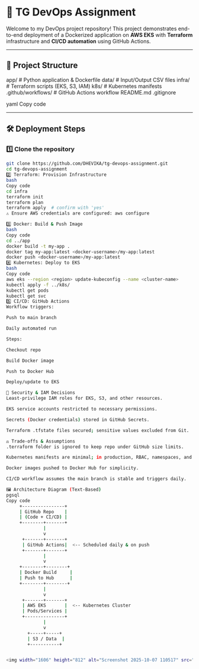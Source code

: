 # 🚀 TG DevOps Assignment

Welcome to my DevOps project repository! This project demonstrates end-to-end deployment of a Dockerized application on **AWS EKS** with **Terraform** infrastructure and **CI/CD automation** using GitHub Actions.

---

## 📂 Project Structure

app/ # Python application & Dockerfile
data/ # Input/Output CSV files
infra/ # Terraform scripts (EKS, S3, IAM)
k8s/ # Kubernetes manifests
.github/workflows/ # GitHub Actions workflow
README.md
.gitignore

yaml
Copy code

---

## 🛠️ Deployment Steps

### 1️⃣ Clone the repository

```bash
git clone https://github.com/DHEVIKA/tg-devops-assignment.git
cd tg-devops-assignment
2️⃣ Terraform: Provision Infrastructure
bash
Copy code
cd infra
terraform init
terraform plan
terraform apply  # confirm with 'yes'
⚠️ Ensure AWS credentials are configured: aws configure

3️⃣ Docker: Build & Push Image
bash
Copy code
cd ../app
docker build -t my-app .
docker tag my-app:latest <docker-username>/my-app:latest
docker push <docker-username>/my-app:latest
4️⃣ Kubernetes: Deploy to EKS
bash
Copy code
aws eks --region <region> update-kubeconfig --name <cluster-name>
kubectl apply -f ../k8s/
kubectl get pods
kubectl get svc
5️⃣ CI/CD: GitHub Actions
Workflow triggers:

Push to main branch

Daily automated run

Steps:

Checkout repo

Build Docker image

Push to Docker Hub

Deploy/update to EKS

🔐 Security & IAM Decisions
Least-privilege IAM roles for EKS, S3, and other resources.

EKS service accounts restricted to necessary permissions.

Secrets (Docker credentials) stored in GitHub Secrets.

Terraform .tfstate files secured; sensitive values excluded from Git.

⚖️ Trade-offs & Assumptions
.terraform folder is ignored to keep repo under GitHub size limits.

Kubernetes manifests are minimal; in production, RBAC, namespaces, and network policies would be added.

Docker images pushed to Docker Hub for simplicity.

CI/CD workflow assumes the main branch is stable and triggers daily.

🖼️ Architecture Diagram (Text-Based)
pgsql
Copy code
     +----------------+
     | GitHub Repo    |
     | (Code + CI/CD) |
     +--------+-------+
              |
              v
      +-------+-------+
      | GitHub Actions|  <-- Scheduled daily & on push
      +-------+-------+
              |
              v
     +--------+--------+
     | Docker Build     |
     | Push to Hub      |
     +--------+--------+
              |
              v
      +-------+-------+
      | AWS EKS       |  <-- Kubernetes Cluster
      | Pods/Services |
      +---------------+
              |
              v
        +-----+-----+
        | S3 / Data  |
        +-----------+


<img width="1606" height="812" alt="Screenshot 2025-10-07 110517" src="https://github.com/user-attachments/assets/8a6ee6eb-84cd-42db-8e62-d4d0505df842" />

